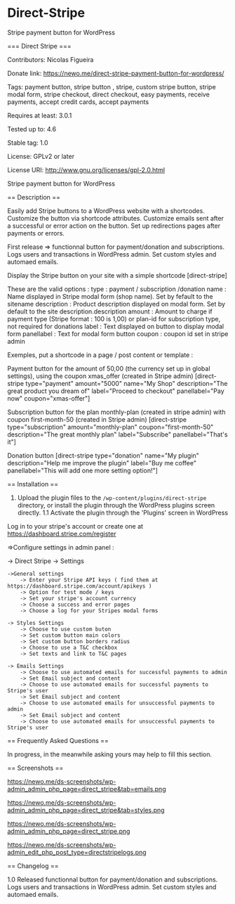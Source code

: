 # Direct-Stripe
Stripe payment button for WordPress

=== Direct Stripe ===

Contributors: Nicolas Figueira

Donate link: https://newo.me/direct-stripe-payment-button-for-wordpress/

Tags: payment button, stripe button , stripe, custom stripe button, stripe modal form, stripe checkout, direct checkout, easy payments, receive payments, accept credit cards, accept payments

Requires at least: 3.0.1

Tested up to: 4.6

Stable tag: 1.0

License: GPLv2 or later

License URI: http://www.gnu.org/licenses/gpl-2.0.html


Stripe payment button for WordPress

== Description ==

Easily add Stripe buttons to a WordPress website with a shortcodes.
Customize the button via shortcode attributes.
Customize emails sent after a successful or error action on the button.
Set up redirections pages after payments or errors.

First release => functionnal button for payment/donation and subscriptions. 
Logs users and transactions in WordPress admin. 
Set custom styles and automaed emails.

Display the Stripe button on your site with a simple shortcode [direct-stripe]

These are the valid options :
 type : payment / subscription /donation
 name : Name displayed in Stripe modal form (shop name). Set by fefault to the sitename
 description : Product description displayed on modal form. Set by default to the site description.description
 amount : Amount to charge if payment type (Stripe format : 100 is 1,00) or plan-id for subscription type, not required for donations
 label : Text displayed on button to display modal form
 panellabel : Text for modal form button
 coupon : coupon id set in stripe admin
 
 Exemples, put a shortcode in a page / post content or template :
 
 Payment button for the amount of 50,00 (the currency set up in global settings), using the coupon xmas_offer (created in Stripe admin)
 [direct-stripe type="payment" amount="5000" name="My Shop" description="The great product you dream of" label="Proceed to checkout" panellabel="Pay now" coupon="xmas-offer"]
 
 Subscription button for the plan monthly-plan (created in stripe admin) with coupon first-month-50 (created in Stripe admin)
 [direct-stripe type="subscription" amount="monthly-plan" coupon="first-month-50" description="The great monthly plan" label="Subscribe" panellabel="That's it"]
 
 Donation button 
 [direct-stripe type="donation" name="My plugin" description="Help me improve the plugin" label="Buy me coffee" panellabel="This will add one more setting option!"]

== Installation ==


1. Upload the plugin files to the `/wp-content/plugins/direct-stripe` directory, or install the plugin through the WordPress plugins screen directly.
1.1 Activate the plugin through the 'Plugins' screen in WordPress

Log in to your stripe's account or create one at https://dashboard.stripe.com/register

=>Configure settings in admin panel :

  -> Direct Stripe -> Settings
  
    ->General settings
        -> Enter your Stripe API keys ( find them at https://dashboard.stripe.com/account/apikeys )
        -> Option for test mode / keys
        -> Set your stripe's account currency 
        -> Choose a success and error pages
        -> Choose a log for your Stripes modal forms
        
    -> Styles Settings
        -> Choose to use custom buton
        -> Set custom button main colors
        -> Set custom button borders radius
        -> Choose to use a T&C checkbox 
        -> Set texts and link to T&C pages
        
    -> Emails Settings
        -> Choose to use automated emails for successful payments to admin
        -> Set Email subject and content
        -> Choose to use automated emails for successful payments to Stripe's user
        -> Set Email subject and content
        -> Choose to use automated emails for unsuccessful payments to admin
        -> Set Email subject and content
        -> Choose to use automated emails for unsuccessful payments to Stripe's user


== Frequently Asked Questions ==

In progress, in the meanwhile asking yours may help to fill this section.


== Screenshots ==

https://newo.me/ds-screenshots/wp-admin_admin_php_page=direct_stripe&tab=emails.png

https://newo.me/ds-screenshots/wp-admin_admin_php_page=direct_stripe&tab=styles.png

https://newo.me/ds-screenshots/wp-admin_admin_php_page=direct_stripe.png

https://newo.me/ds-screenshots/wp-admin_edit_php_post_type=directstripelogs.png

== Changelog ==

1.0 Released functionnal button for payment/donation and subscriptions. Logs users and transactions in WordPress admin. Set custom styles and automaed emails.